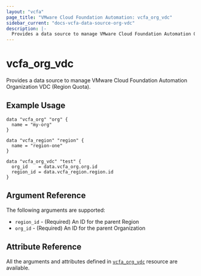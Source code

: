 ```yaml
---
layout: "vcfa"
page_title: "VMware Cloud Foundation Automation: vcfa_org_vdc"
sidebar_current: "docs-vcfa-data-source-org-vdc"
description: |-
  Provides a data source to manage VMware Cloud Foundation Automation Organization VDC.
---
```


# vcfa\_org\_vdc

Provides a data source to manage VMware Cloud Foundation Automation Organization VDC (Region Quota).

## Example Usage

```hcl
data "vcfa_org" "org" {
  name = "my-org"
}

data "vcfa_region" "region" {
  name = "region-one"
}

data "vcfa_org_vdc" "test" {
  org_id    = data.vcfa_org.org.id
  region_id = data.vcfa_region.region.id
}
```

## Argument Reference

The following arguments are supported:

- `region_id` - (Required)  An ID for the parent Region
- `org_id` - (Required) An ID for the parent Organization

## Attribute Reference

All the arguments and attributes defined in
[`vcfa_org_vdc`](/providers/vmware/vcfa/latest/docs/resources/org_vdc) resource are available.
